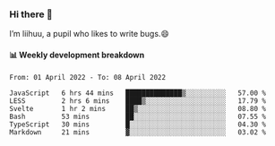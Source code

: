 ### Hi there 👋
I’m liihuu, a pupil who likes to write bugs.😄


#### 📊 Weekly development breakdown
<!--START_SECTION:waka-->

```text
From: 01 April 2022 - To: 08 April 2022

JavaScript   6 hrs 44 mins   ██████████████▒░░░░░░░░░░   57.00 %
LESS         2 hrs 6 mins    ████▒░░░░░░░░░░░░░░░░░░░░   17.79 %
Svelte       1 hr 2 mins     ██▒░░░░░░░░░░░░░░░░░░░░░░   08.80 %
Bash         53 mins         ██░░░░░░░░░░░░░░░░░░░░░░░   07.55 %
TypeScript   30 mins         █░░░░░░░░░░░░░░░░░░░░░░░░   04.30 %
Markdown     21 mins         ▓░░░░░░░░░░░░░░░░░░░░░░░░   03.02 %
```

<!--END_SECTION:waka-->

<!--
**liihuu/liihuu** is a ✨ _special_ ✨ repository because its `README.md` (this file) appears on your GitHub profile.

Here are some ideas to get you started:

- 🔭 I’m currently working on ...
- 🌱 I’m currently learning ...
- 👯 I’m looking to collaborate on ...
- 🤔 I’m looking for help with ...
- 💬 Ask me about ...
- 📫 How to reach me: ...
- 😄 Pronouns: ...
- ⚡ Fun fact: ...
-->
